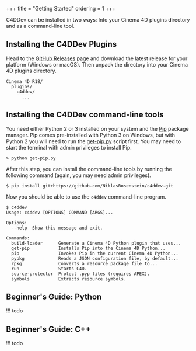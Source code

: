 +++
title = "Getting Started"
ordering = 1
+++

C4DDev can be installed in two ways: Into your Cinema 4D plugins directory
and as a command-line tool.

## Installing the C4DDev Plugins

  [GitHub Releases]: https://github.com/NiklasRosenstein/c4ddev/releases

Head to the [GitHub Releases] page and download the latest release for your
platform (Windows or macOS). Then unpack the directory into your Cinema 4D
plugins directory.

    Cinema 4D R18/
      plugins/
        c4ddev/
          ...

## Installing the C4DDev command-line tools

You need either Python 2 or 3 installed on your system and the [Pip] package
manager. Pip comes pre-installed with Python 3 on Windows, but with Python 2
you will need to run the [get-pip.py] script first. You may need to start the
terminal with admin privileges to install Pip.

    > python get-pip.py

After this step, you can install the command-line tools by running the
following command (again, you may need admin privileges).

    $ pip install git+https://github.com/NiklasRosenstein/c4ddev.git

Now you should be able to use the `c4ddev` command-line program.

    $ c4ddev
    Usage: c4ddev [OPTIONS] COMMAND [ARGS]...

    Options:
      --help  Show this message and exit.

    Commands:
      build-loader      Generate a Cinema 4D Python plugin that uses...
      get-pip           Installs Pip into the Cinema 4D Python...
      pip               Invokes Pip in the current Cinema 4D Python...
      pypkg             Reads a JSON configuration file, by default...
      rpkg              Converts a resource package file to...
      run               Starts C4D.
      source-protector  Protect .pyp files (requires APEX).
      symbols           Extracts resource symbols.

  [Pip]: https://pypi.python.org/pypi/pip
  [Node.py]: https://github.com/nodepy/nodepy
  [get-pip.py]: https://bootstrap.pypa.io/get-pip.py
  [python]: https://python.org/

## Beginner's Guide: Python

!!! todo

## Beginner's Guide: C++

!!! todo

